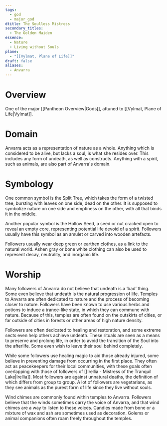 ```yaml
---
tags:
  - god
  - major_god
dtitle: The Soulless Mistress
secondary_titles:
  - The Golden Maiden
essence:
  - Nature
  - Living without Souls
plane:
  - "[[Vylmat, Plane of Life]]"
draft: false
aliases:
  - Anvarra
---
```

# Overview
One of the major [[Pantheon Overview|Gods]], attuned to [[Vylmat, Plane of Life|Vylmat]].
# Domain
Anvarra acts as a representation of nature as a whole. Anything which is considered to be alive, but lacks a soul, is what she resides over. This includes any form of undeath, as well as constructs. Anything with a spirit, such as animals, are also part of Anvarra's domain.
# Symbology
One common symbol is the Split Tree, which takes the form of a twisted tree, bursting with leaves on one side, dead on the other. It is supposed to symbolize nature on one side and emptiness on the other, with all that binds it in the middle.

Another popular symbol is the Hollow Seed, a seed or nut cracked open to reveal an empty core, representing potential life devoid of a spirit. Followers usually have this symbol as an amulet or carved into wooden artefacts.

Followers usually wear deep green or earthen clothes, as a link to the natural world. Ashen gray or bone white clothing can also be used to represent decay, neutrality, and inorganic life.
# Worship
Many followers of Anvarra do not believe that undeath is a ‘bad’ thing. Some even believe that undeath is the natural progression of life. Temples to Anvarra are often dedicated to nature and the process of becoming closer to nature. Followers have been known to use various herbs and potions to induce a trance-like state, in which they can commune with nature. Because of this, temples are often found on the outskirts of cities, or far outside of cities in forests or other areas of high nature density.

Followers are often dedicated to healing and restoration, and some extreme sects even help others achieve undeath. These rituals are seen as a means to preserve and prolong life, in order to avoid the transition of the Soul into the afterlife. Some even wish to leave their soul behind completely.

While some followers use healing magic to aid those already injured, some believe in preventing damage from occurring in the first place. They often act as peacekeepers for their local communities, with these goals often overlapping with those of followers of [[Irellia - Mistress of the Tranquil Lake|Irellia]]. Most followers are against unnatural deaths, the definition of which differs from group to group. A lot of followers are vegetarians, as they see animals as the purest form of life since they live without souls.

Wind chimes are commonly found within temples to Anvarra. Followers believe that the winds sometimes carry the voice of Anvarra, and that wind chimes are a way to listen to these voices. Candles made from bone or a mixture of wax and ash are sometimes used as decoration. Golems or animal companions often roam freely throughout the temples.